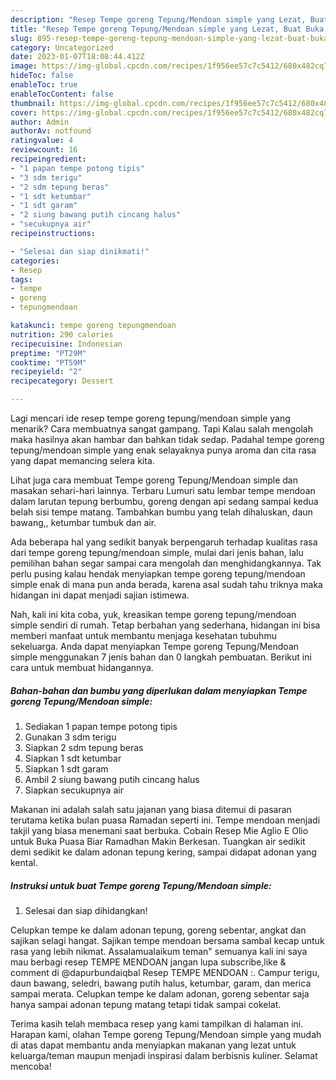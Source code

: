 ```yaml
---
description: "Resep Tempe goreng Tepung/Mendoan simple yang Lezat, Buat Buka Puasa Menggugah Selera"
title: "Resep Tempe goreng Tepung/Mendoan simple yang Lezat, Buat Buka Puasa Menggugah Selera"
slug: 895-resep-tempe-goreng-tepung-mendoan-simple-yang-lezat-buat-buka-puasa-menggugah-selera
category: Uncategorized
date: 2023-01-07T18:08:44.412Z
image: https://img-global.cpcdn.com/recipes/1f956ee57c7c5412/680x482cq70/tempe-goreng-tepungmendoan-simple-foto-resep-utama.jpg
hideToc: false
enableToc: true
enableTocContent: false
thumbnail: https://img-global.cpcdn.com/recipes/1f956ee57c7c5412/680x482cq70/tempe-goreng-tepungmendoan-simple-foto-resep-utama.jpg
cover: https://img-global.cpcdn.com/recipes/1f956ee57c7c5412/680x482cq70/tempe-goreng-tepungmendoan-simple-foto-resep-utama.jpg
author: Admin
authorAv: notfound
ratingvalue: 4
reviewcount: 16
recipeingredient:
- "1 papan tempe potong tipis"
- "3 sdm terigu"
- "2 sdm tepung beras"
- "1 sdt ketumbar"
- "1 sdt garam"
- "2 siung bawang putih cincang halus"
- "secukupnya air"
recipeinstructions:

- "Selesai dan siap dinikmati!"
categories:
- Resep
tags:
- tempe
- goreng
- tepungmendoan

katakunci: tempe goreng tepungmendoan 
nutrition: 290 calories
recipecuisine: Indonesian
preptime: "PT29M"
cooktime: "PT59M"
recipeyield: "2"
recipecategory: Dessert

---
```



Lagi mencari ide resep tempe goreng tepung/mendoan simple yang menarik? Cara membuatnya sangat gampang. Tapi Kalau salah mengolah maka hasilnya akan hambar dan bahkan tidak sedap. Padahal tempe goreng tepung/mendoan simple yang enak selayaknya punya aroma dan cita rasa yang dapat memancing selera kita.


Lihat juga cara membuat Tempe goreng Tepung/Mendoan simple dan masakan sehari-hari lainnya. Terbaru Lumuri satu lembar tempe mendoan dalam larutan tepung berbumbu, goreng dengan api sedang sampai kedua belah sisi tempe matang. Tambahkan bumbu yang telah dihaluskan, daun bawang,, ketumbar tumbuk dan air.

Ada beberapa hal yang sedikit banyak berpengaruh terhadap kualitas rasa dari tempe goreng tepung/mendoan simple, mulai dari jenis bahan, lalu pemilihan bahan segar sampai cara mengolah dan menghidangkannya. Tak perlu pusing kalau hendak menyiapkan tempe goreng tepung/mendoan simple enak di mana pun anda berada, karena asal sudah tahu triknya maka hidangan ini dapat menjadi sajian istimewa.


Nah, kali ini kita coba, yuk, kreasikan tempe goreng tepung/mendoan simple sendiri di rumah. Tetap berbahan yang sederhana, hidangan ini bisa memberi manfaat untuk membantu menjaga kesehatan tubuhmu sekeluarga. Anda dapat menyiapkan Tempe goreng Tepung/Mendoan simple menggunakan 7 jenis bahan dan 0 langkah pembuatan. Berikut ini cara untuk membuat hidangannya.

<!--inarticleads1-->

##### Bahan-bahan dan bumbu yang diperlukan dalam menyiapkan Tempe goreng Tepung/Mendoan simple:

1. Sediakan 1 papan tempe potong tipis
1. Gunakan 3 sdm terigu
1. Siapkan 2 sdm tepung beras
1. Siapkan 1 sdt ketumbar
1. Siapkan 1 sdt garam
1. Ambil 2 siung bawang putih cincang halus
1. Siapkan secukupnya air


Makanan ini adalah salah satu jajanan yang biasa ditemui di pasaran terutama ketika bulan puasa Ramadan seperti ini. Tempe mendoan menjadi takjil yang biasa menemani saat berbuka. Cobain Resep Mie Aglio E Olio untuk Buka Puasa Biar Ramadhan Makin Berkesan. Tuangkan air sedikit demi sedikit ke dalam adonan tepung kering, sampai didapat adonan yang kental. 

<!--inarticleads2-->

##### Instruksi untuk buat Tempe goreng Tepung/Mendoan simple:


1. Selesai dan siap dihidangkan!

Celupkan tempe ke dalam adonan tepung, goreng sebentar, angkat dan sajikan selagi hangat. Sajikan tempe mendoan bersama sambal kecap untuk rasa yang lebih nikmat. Assalamualaikum teman&#34; semuanya kali ini saya mau berbagi resep TEMPE MENDOAN jangan lupa subscribe,like &amp; comment di @dapurbundaiqbal Resep TEMPE MENDOAN :. Campur terigu, daun bawang, seledri, bawang putih halus, ketumbar, garam, dan merica sampai merata. Celupkan tempe ke dalam adonan, goreng sebentar saja hanya sampai adonan tepung matang tetapi tidak sampai cokelat. 

Terima kasih telah membaca resep yang kami tampilkan di halaman ini. Harapan kami, olahan Tempe goreng Tepung/Mendoan simple yang mudah di atas dapat membantu anda menyiapkan makanan yang lezat untuk keluarga/teman maupun menjadi inspirasi dalam berbisnis kuliner. Selamat mencoba!
